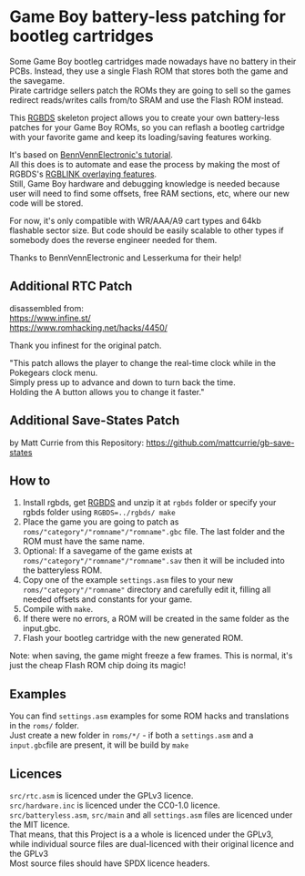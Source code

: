 Game Boy battery-less patching for bootleg cartridges
=====================================================


Some Game Boy bootleg cartridges made nowadays have no battery in their PCBs. Instead, they use a single Flash ROM that stores both the game and the savegame.<br/>
Pirate cartridge sellers patch the ROMs they are going to sell so the games redirect reads/writes calls from/to SRAM and use the Flash ROM instead.

This [RGBDS](https://github.com/gbdev/rgbds) skeleton project allows you to create your own battery-less patches for your Game Boy ROMs, so you can reflash a bootleg cartridge with your favorite game and keep its loading/saving features working.

It's based on [BennVennElectronic's tutorial](https://www.youtube.com/watch?v=l2bx-udTN84).<br/>
All this does is to automate and ease the process by making the most of RGBDS's [RGBLINK overlaying features](https://rgbds.gbdev.io/docs/v0.7.0/rgblink.1#O).<br/>Still, Game Boy hardware and debugging knowledge is needed because user will need to find some offsets, free RAM sections, etc, where our new code will be stored.

For now, it's only compatible with WR/AAA/A9 cart types and 64kb flashable sector size. But code should be easily scalable to other types if somebody does the reverse engineer needed for them.

Thanks to BennVennElectronic and Lesserkuma for their help!


Additional RTC Patch
--------------------

disassembled from:<br>
https://www.infine.st/<br>
https://www.romhacking.net/hacks/4450/<br>

Thank you infinest for the original patch.

"This patch allows the player to change the real-time clock while in the Pokegears clock menu.<br>
Simply press up to advance and down to turn back the time.<br>
Holding the A button allows you to change it faster."


Additional Save-States Patch
----------------------------

by Matt Currie from this Repository: https://github.com/mattcurrie/gb-save-states


How to
------
1. Install rgbds, get [RGBDS](https://rgbds.gbdev.io/install) and unzip it at `rgbds` folder or specify your rgbds folder using `RGBDS=../rgbds/ make`
2. Place the game you are going to patch as `roms/"category"/"romname"/"romname".gbc` file. The last folder and the ROM must have the same name.
3. Optional: If a savegame of the game exists at `roms/"category"/"romname"/"romname".sav` then it will be included into the batteryless ROM.
4. Copy one of the example `settings.asm` files to your new `roms/"category"/"romname"` directory and carefully edit it, filling all needed offsets and constants for your game.
5. Compile with `make`.
6. If there were no errors, a ROM  will be created in the same folder as the input.gbc.
7. Flash your bootleg cartridge with the new generated ROM.

Note: when saving, the game might freeze a few frames. This is normal, it's just the cheap Flash ROM chip doing its magic!



Examples
--------
You can find `settings.asm` examples for some ROM hacks and translations in the `roms/` folder.<br/>
Just create a new folder in `roms/*/` - if both a `settings.asm` and a `input.gbc`file are present, it will be build by `make`



Licences
--------
```src/rtc.asm``` is licenced under the GPLv3 licence.<br>
```src/hardware.inc``` is licenced under the CC0-1.0 licence.<br>
```src/batteryless.asm```, ```src/main``` and all ```settings.asm``` files are licenced under the MIT licence.<br>
That means, that this Project is a a whole is licenced under the GPLv3,<br>
while individual source files are dual-licenced with their original licence and the GPLv3<br>
Most source files should have SPDX licence headers.
